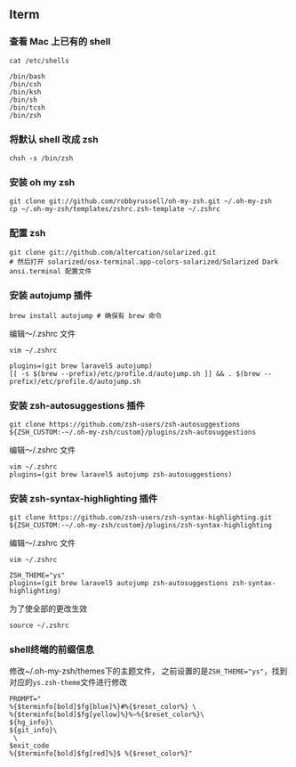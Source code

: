 ## Iterm

### 查看 Mac 上已有的 shell

```shell
cat /etc/shells

/bin/bash
/bin/csh
/bin/ksh
/bin/sh
/bin/tcsh
/bin/zsh
```

### 将默认 shell 改成 zsh

```shell
chsh -s /bin/zsh
```

### 安装 oh my zsh

```shell
git clone git://github.com/robbyrussell/oh-my-zsh.git ~/.oh-my-zsh
cp ~/.oh-my-zsh/templates/zshrc.zsh-template ~/.zshrc
```

### 配置 zsh

```shell
git clone git://github.com/altercation/solarized.git
# 然后打开 solarized/osx-terminal.app-colors-solarized/Solarized Dark ansi.terminal 配置文件
```

### 安装 autojump 插件

```shell
brew install autojump # 确保有 brew 命令
```

编辑～/.zshrc 文件

```shell
vim ~/.zshrc

plugins=(git brew laravel5 autojump)
[[ -s $(brew --prefix)/etc/profile.d/autojump.sh ]] && . $(brew --prefix)/etc/profile.d/autojump.sh
```

### 安装 zsh-autosuggestions 插件

```shell
git clone https://github.com/zsh-users/zsh-autosuggestions ${ZSH_CUSTOM:-~/.oh-my-zsh/custom}/plugins/zsh-autosuggestions
```

编辑～/.zshrc 文件

```shell
vim ~/.zshrc
plugins=(git brew laravel5 autojump zsh-autosuggestions)
```

### 安装 zsh-syntax-highlighting 插件

```shell
git clone https://github.com/zsh-users/zsh-syntax-highlighting.git ${ZSH_CUSTOM:-~/.oh-my-zsh/custom}/plugins/zsh-syntax-highlighting
```

编辑～/.zshrc 文件

```shell
vim ~/.zshrc

ZSH_THEME="ys"
plugins=(git brew laravel5 autojump zsh-autosuggestions zsh-syntax-highlighting)
```

为了使全部的更改生效

```shell
source ~/.zshrc
```

### shell终端的前缀信息

修改~/.oh-my-zsh/themes下的主题文件， 之前设置的是`ZSH_THEME="ys"`，找到对应的`ys.zsh-theme`文件进行修改

```shell
PROMPT="
%{$terminfo[bold]$fg[blue]%}#%{$reset_color%} \
%{$terminfo[bold]$fg[yellow]%}%~%{$reset_color%}\
${hg_info}\
${git_info}\
 \
$exit_code
%{$terminfo[bold]$fg[red]%}$ %{$reset_color%}"

```



